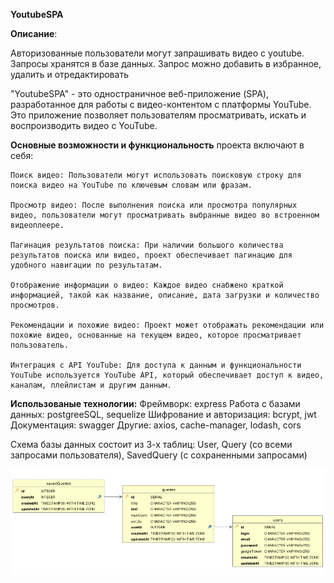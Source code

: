 **YoutubeSPA**

**Описание**: 

Авторизованные пользователи могут запрашивать видео с youtube. Запросы хранятся в базе данных. Запрос можно добавить в избранное, удалить и отредактировать


"YoutubeSPA" - это одностраничное веб-приложение (SPA), разработанное для работы с видео-контентом с платформы YouTube. Это приложение позволяет пользователям просматривать, искать и воспроизводить видео с YouTube.

**Основные возможности и функциональность** проекта включают в себя:

    Поиск видео: Пользователи могут использовать поисковую строку для поиска видео на YouTube по ключевым словам или фразам.

    Просмотр видео: После выполнения поиска или просмотра популярных видео, пользователи могут просматривать выбранные видео во встроенном видеоплеере.

    Пагинация результатов поиска: При наличии большого количества результатов поиска или видео, проект обеспечивает пагинацию для удобного навигации по результатам.

    Отображение информации о видео: Каждое видео снабжено краткой информацией, такой как название, описание, дата загрузки и количество просмотров.

    Рекомендации и похожие видео: Проект может отображать рекомендации или похожие видео, основанные на текущем видео, которое просматривает пользователь.

    Интеграция с API YouTube: Для доступа к данным и функциональности YouTube используется YouTube API, который обеспечивает доступ к видео, каналам, плейлистам и другим данным.


**Использованые технологии:** 
    Фреймворк: express
    Работа с базами данных: postgreeSQL, sequelize
    Шифрование и авторизация: bcrypt, jwt
    Документация: swagger 
    Другие: axios, cache-manager, lodash, cors

Схема базы данных состоит из 3-х таблиц: User, Query (со всеми запросами пользователя), SavedQuery (с сохраненными запросами)

![alt text](README.image/DBSchema.jpg)